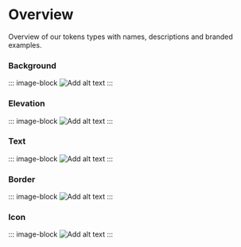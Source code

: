 # Overview
Overview of our tokens types with names, descriptions and branded examples.

### Background

::: image-block
![Add alt text](/foundations/token-overview-background.png)
:::

### Elevation

::: image-block
![Add alt text](/foundations/token-overview-elevation.png)
:::

### Text

::: image-block
![Add alt text](/foundations/token-overview-text.png)
:::

### Border

::: image-block
![Add alt text](/foundations/token-overview-border.png)
:::

### Icon

::: image-block
![Add alt text](/foundations/token-overview-icon.png)
:::